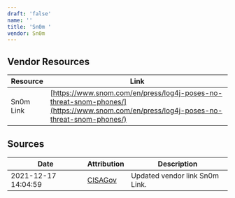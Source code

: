 ```yaml
---
draft: 'false'
name: ''
title: 'Sn0m '
vendor: Sn0m
---
```


## Vendor Resources
| Resource | Link |
| --- | --- |
| Sn0m Link | [https://www.snom.com/en/press/log4j-poses-no-threat-snom-phones/](https://www.snom.com/en/press/log4j-poses-no-threat-snom-phones/) |



## Sources
| Date | Attribution | Description |
| --- | --- | --- |
| 2021-12-17 14:04:59 | [CISAGov](https://raw.githubusercontent.com/cisagov/log4j-affected-db/develop/README.md) | Updated vendor link Sn0m Link.  |
